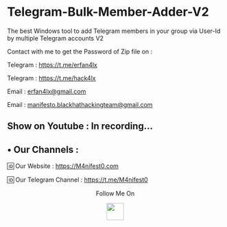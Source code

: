 # Telegram-Bulk-Member-Adder-V2
The best Windows tool to add Telegram members in your group via User-Id by multiple Telegram accounts V2

Contact with me to get the Password of Zip file on :

 Telegram : https://t.me/erfan4lx
 
 Telegram : https://t.me/hack4lx
 
 Email : erfan4lx@gmail.com
 
 Email : manifesto.blackhathackingteam@gmail.com
 
  ## Show on Youtube : In recording...
 
## • Our Channels : 

🆔 Our Website : https://M4nifest0.com

🆔 Our Telegram Channel : https://t.me/M4nifest0


<p align="center">
  Follow Me On
</p>
<p align="center">
  <a href="https://www.youtube.com/c/erfan4lx?sub_confirmation=1">
    <img src="https://www.iconsdb.com/icons/preview/black/youtube-4-xxl.png" width="40" height="40">
  </a>
</p>
